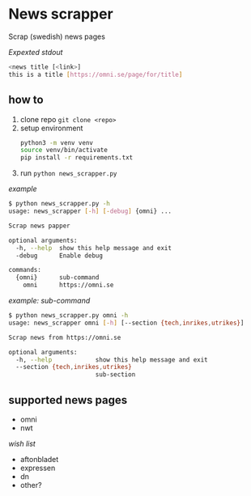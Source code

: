 # News scrapper
Scrap (swedish) news pages

_Expexted stdout_
```bash
<news title [<link>]
this is a title [https://omni.se/page/for/title]
```

## how to
1. clone repo `git clone <repo>`
2. setup environment 
   ```bash
   python3 -m venv venv
   source venv/bin/activate
   pip install -r requirements.txt
   ```
3. run `python news_scrapper.py`

_example_
```bash
$ python news_scrapper.py -h
usage: news_scrapper [-h] [-debug] {omni} ...

Scrap news papper

optional arguments:
  -h, --help  show this help message and exit
  -debug      Enable debug

commands:
  {omni}      sub-command
    omni      https://omni.se
```

_example: sub-command_
```bash
$ python news_scrapper.py omni -h
usage: news_scrapper omni [-h] [--section {tech,inrikes,utrikes}]

Scrap news from https://omni.se

optional arguments:
  -h, --help            show this help message and exit
  --section {tech,inrikes,utrikes}
                        sub-section
```

## supported news pages
- omni
- nwt


_wish list_
- aftonbladet
- expressen
- dn
- other?
